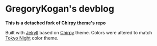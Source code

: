 # GregoryKogan's devblog

**This is a detached fork of [Chirpy theme's repo](https://github.com/cotes2020/jekyll-theme-chirpy)**

Built with [Jekyll](https://jekyllrb.com/) based on [Chirpy](https://github.com/cotes2020/jekyll-theme-chirpy) theme. Colors were altered to match [Tokyo Night](https://github.com/enkia/tokyo-night-vscode-theme) color theme.
